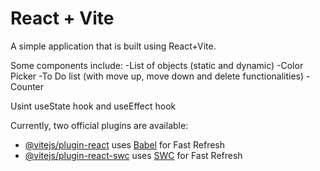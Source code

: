 # React + Vite

A simple application that is built using React+Vite.

Some components include:
-List of objects (static and dynamic)
-Color Picker
-To Do list (with move up, move down and delete functionalities)
-Counter 

Usint useState hook and useEffect hook


Currently, two official plugins are available:

- [@vitejs/plugin-react](https://github.com/vitejs/vite-plugin-react/blob/main/packages/plugin-react/README.md) uses [Babel](https://babeljs.io/) for Fast Refresh
- [@vitejs/plugin-react-swc](https://github.com/vitejs/vite-plugin-react-swc) uses [SWC](https://swc.rs/) for Fast Refresh
